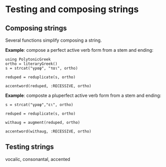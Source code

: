 # Testing and composing strings


## Composing strings

Several functions simplify composing a string.  

**Example**: compose a perfect active verb form from a stem and ending:

```@example str
using PolytonicGreek
ortho = literaryGreek()
s = strcat("γραφ", "ται", ortho)
```
```@example str
reduped = reduplicate(s, ortho)
```

```@example str
accentword(reduped, :RECESSIVE, ortho)
```


**Example**: composte a pluperfect active verb form from a stem and ending:

```@example str
s = strcat("γραφ","ει", ortho)
```
```@example str
reduped = reduplicate(s, ortho)
```
```@example str
withaug = augment(reduped, ortho)
```

```@example str
accentword(withaug, :RECESSIVE, ortho)
```

## Testing strings

vocalic, consonantal, accented

